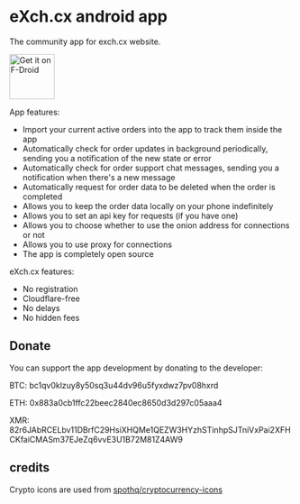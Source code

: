 # eXch.cx android app

The community app for exch.cx website.

[<img src="https://fdroid.gitlab.io/artwork/badge/get-it-on.png"
     alt="Get it on F-Droid"
     height="80">](https://f-droid.org/packages/io.github.pitonite.exch_cx/)

App features:

- Import your current active orders into the app to track them inside the app
- Automatically check for order updates in background periodically, sending you a notification of the new state or error
- Automatically check for order support chat messages, sending you a notification when there's a new message
- Automatically request for order data to be deleted when the order is completed
- Allows you to keep the order data locally on your phone indefinitely
- Allows you to set an api key for requests (if you have one)
- Allows you to choose whether to use the onion address for connections or not
- Allows you to use proxy for connections
- The app is completely open source

eXch.cx features:

- No registration
- Cloudflare-free
- No delays
- No hidden fees

## Donate

You can support the app development by donating to the developer:

BTC: bc1qv0klzuy8y50sq3u44dv96u5fyxdwz7pv08hxrd

ETH: 0x883a0cb1ffc22beec2840ec8650d3d297c05aaa4

XMR: 82r6JAbRCELbv11DBrfC29HsiXHQMe1QEZW3HYzhSTinhpSJTniVxPai2XFHCKfaiCMASm37EJeZq6vvE3U1B72M81Z4AW9

## credits

Crypto icons are used from [spothq/cryptocurrency-icons](https://github.com/spothq/cryptocurrency-icons/)
